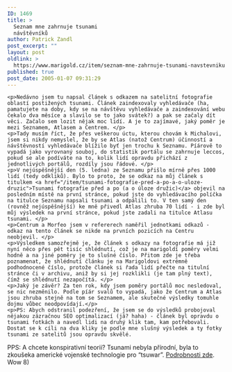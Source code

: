 ```yaml
---
ID: 1469
title: >
  Seznam mne zahrnuje tsunami
  návštěvníků
author: Patrick Zandl
post_excerpt: ""
layout: post
oldlink: >
  https://www.marigold.cz/item/seznam-mne-zahrnuje-tsunami-navstevniku
published: true
post_date: 2005-01-07 09:31:29
---
```

	<p>Nedávno jsem tu napsal článek s odkazem na satelitní fotografie oblastí postižených tsunami. Článek zaindexovaly vyhledávače (ha, pamatujete na doby, kdy se na návštěvu vyhledávače a zaindexování webu čekalo dva měsíce a slavilo se to jako svátek?) a pak se začaly dít věci. Začalo sem lozit nějak moc lidí. A je to zajímavé, jaký poměr je mezi Seznamem, Atlasem a Centrem. </p>
	<p>Tady musím říct, že přes veškerou úctu, kterou chovám k Michalovi, jsem si nikdy nemyslel, že by se Atlas (natož Centrum) účinností a návštěvností vyhledávače blížilo byť jen trochu k Seznamu. Píárově to vypadá jako vyrovnaný souboj, do statistik portálu se zahrnuje leccos, pokud se ale podíváte na to, kolik lidí opravdu přichází z jednotlivých portálů, rozdíly jsou řádové. </p>
	<p>V nejúspěšnější den (5. ledna) ze Seznamu přišlo mírně přes 1000 lidí (tedy odkliků). Bylo to proto, že se odkaz na můj článek s titulkem <a href="/item/tsunami-fotografie-pred-a-po-a-o-uloze-druzic">Tsunami fotografie před a po (a o úloze družic)</a> objevil na posledním místě na první stránce, pokud jste do vyhledávacího políčka na titulce Seznamu napsali tsunami a odpálili to. V ten samý den (rovněž nejúspěšnější) ke mně přivedl Atlas zhruba 70 lidí - i zde byl můj výsledek na první stránce, pokud jste zadali na titulce Atlasu tsunami. </p>
	<p>Centrum a Morfeo jsem v refererech naměřil jednotkami odkazů - odkaz na tento článek se nikde na prvních pozicích na Centru neobjevil. </p>
	<p>Výsledkem samozřejmě je, že článek s odkazy na fotografie má již nyní něco přes pět tisíc shlédnutí, což je na marigoldí poměry velmi hodně a na jiné poměry je to slušné číslo. Přitom zde je třeba poznamenat, že shlédnutí článku je na Marigoldovi extrémně podhodnocené číslo, protože článek si řada lidí přečte na titulní stránce či v archivu, aniž by si jej rozklikli (je tam plný text), čímž se shlédnutí nezapočítá. </p>
	<p>Jaký je závěr? Za ten rok, kdy jsem poměry portálů moc nesledoval, se nic nezměnilo. Podle píár svalů to vypadá, jako že Centrum a Atlas jsou zhruba stejně na tom se Seznamem, ale skutečné výsledky tomuhle dojmu vůbec neodpovídají.</p>
	<p>PS: Abych odstranil podezření, že jsem se do výsledků probojoval nějakou zázračnou SEO optimalizací (já? haha) - článek byl opravdu o tsunami fotkách a navedl lidi na druhý klik tam, kam potřebovali. Dostat se k cíli na dva kliky je podle mne slušný výsledek a ty fotky tsunami ze satelitů jsou opravdu skvělé.
</p>
PPS: A chcete konspirativní teorii? Tsunami nebyla přírodní, byla to zkoušeka americké vojenské technologie pro &#8220;tsuwar&#8221;. <a href="http://www.volny.cz/jonyklub/foto/investig/tsunami.html">Podrobnosti zde</a>. Wow 8)
</p>
